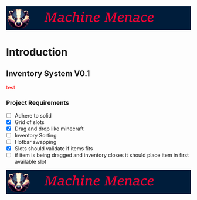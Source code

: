 ![banner](https://github.com/williamjseim/williamjseim/blob/main/Documentation/MarkdownBanner.png)
# Introduction
## Inventory System V0.1

<span style="color:red;">test</span>

### Project Requirements
* [ ] Adhere to solid
* [x] Grid of slots
* [x] Drag and drop like minecraft
* [ ] Inventory Sorting
* [ ] Hotbar swapping
* [x] Slots should validate if items fits
* [ ] if item is being dragged and inventory closes it should place item in first available slot

![Watermark](https://github.com/williamjseim/williamjseim/blob/main/Documentation/MarkdownBanner.png)
